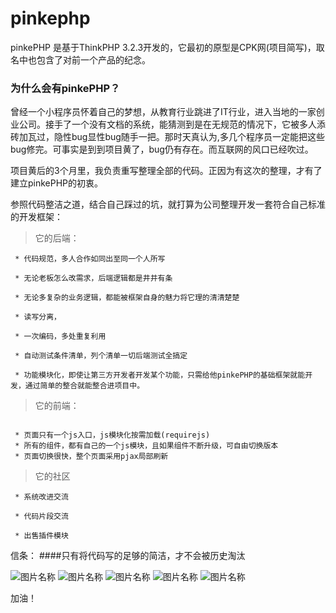 # pinkephp
pinkePHP 是基于ThinkPHP 3.2.3开发的，它最初的原型是CPK网(项目简写)，取名中也包含了对前一个产品的纪念。

### 为什么会有pinkePHP？
曾经一个小程序员怀着自己的梦想，从教育行业跳进了IT行业，进入当地的一家创业公司。接手了一个没有文档的系统，能猜测到是在无规范的情况下，它被多人添砖加瓦过，隐性bug显性bug随手一把。那时天真认为,多几个程序员一定能把这些bug修完。可事实是到到项目黄了，bug仍有存在。而互联网的风口已经吹过。

项目黄后的3个月里，我负责重写整理全部的代码。正因为有这次的整理，才有了建立pinkePHP的初衷。

参照代码整洁之道，结合自己踩过的坑，就打算为公司整理开发一套符合自己标准的开发框架：

> 它的后端：
~~~
 * 代码规范，多人合作如同出至同一个人所写

 * 无论老板怎么改需求，后端逻辑都是井井有条

 * 无论多复杂的业务逻辑，都能被框架自身的魅力将它理的清清楚楚

 * 读写分离，
 
 * 一次编码，多处重复利用

 * 自动测试条件清单，列个清单一切后端测试全搞定
 
 * 功能模块化，即使让第三方开发者开发某个功能，只需给他pinkePHP的基础框架就能开发，通过简单的整合就能整合进项目中。
 ~~~

>它的前端：
~~~

 * 页面只有一个js入口，js模块化按需加载(requirejs)
 * 所有的组件，都有自己的一个js模块，且如果组件不断升级，可自由切换版本
 * 页面切换很快，整个页面采用pjax局部刷新
 ~~~


>它的社区
~~~
 * 系统改进交流 

 * 代码片段交流
 
 * 出售插件模块
~~~

信条：
####只有将代码写的足够的简洁，才不会被历史淘汰

<img src="http://www.lankuwangluo.com/data/uploads/201708/yuji_index_banner/71a61a1814708e270.png" alt="图片名称" align='center' />

<img src="http://www.lankuwangluo.com/data/uploads/201708/yuji_index_banner/629c9495a135e21ef.png" alt="图片名称" align='center' />

<img src="http://www.lankuwangluo.com/data/uploads/201708/yuji_index_banner/29936208f414fe790.png" alt="图片名称" align='center' />

<img src="http://www.lankuwangluo.com/data/uploads/201708/yuji_index_banner/0a5315fc17dd6722d.png" alt="图片名称" align='center' />

<img src="http://www.lankuwangluo.com/data/uploads/201708/yuji_index_banner/f633aa109e23fceb9.png" alt="图片名称" align='center' />


加油！